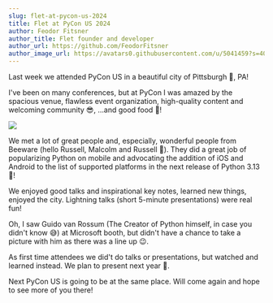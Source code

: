 ```yaml
---
slug: flet-at-pycon-us-2024
title: Flet at PyCon US 2024
author: Feodor Fitsner
author_title: Flet founder and developer
author_url: https://github.com/FeodorFitsner
author_image_url: https://avatars0.githubusercontent.com/u/5041459?s=400&v=4
---
```


Last week we attended PyCon US in a beautiful city of Pittsburgh 🌉, PA!

I've been on many conferences, but at PyCon I was amazed by the spacious venue, flawless event organization, high-quality content and welcoming community 😎, ...and good food 🍔!

<img src="/img/blog/pycon-us-2024/pycon-us-2024-collage.jpg" className="screenshot-60 screenshot-rounded" />

We met a lot of great people and, especially, wonderful people from Beeware (hello Russell, Malcolm and Russell 👋). They did a great job of popularizing Python on mobile and advocating the addition of iOS and Android to the list of supported platforms in the next release of Python 3.13 🎉!

We enjoyed good talks and inspirational key notes, learned new things, enjoyed the city. Lightning talks (short 5-minute presentations) were real fun!

Oh, I saw Guido van Rossum (The Creator of Python himself, in case you didn't know 😅) at Microsoft booth, but didn't have a chance to take a picture with him as there was a line up 😉.

As first time attendees we did't do talks or presentations, but watched and learned instead.
We plan to present next year 🤞.

Next PyCon US is going to be at the same place. Will come again and hope to see more of you there!


